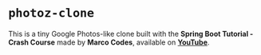 # `photoz-clone`

This is a tiny Google Photos-like clone built with the **Spring Boot Tutorial - Crash Course** made by **Marco Codes**, available on **[YouTube](https://www.youtube.com/watch?v=QuvS_VLbGko)**.
